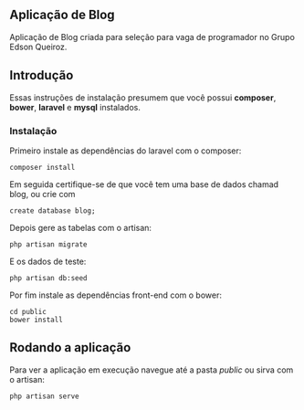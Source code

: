 ## Aplicação de Blog

Aplicação de Blog criada para seleção para vaga de programador no Grupo Edson Queiroz.

## Introdução

Essas instruções de instalação presumem que você possui **composer**, **bower**, **laravel** e **mysql** instalados.

### Instalação

Primeiro instale as dependências do laravel com o composer:

```
composer install
```

Em seguida certifique-se de que você tem uma base de dados chamad blog, ou crie com

```
create database blog;
```

Depois gere as tabelas com o artisan:

```
php artisan migrate
```

E os dados de teste:

```
php artisan db:seed
```

Por fim instale as dependências front-end com o bower:

```
cd public
bower install
```

## Rodando a aplicação

Para ver a aplicação em execução navegue até a pasta *public* ou sirva com o artisan:

```
php artisan serve
```
